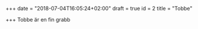 +++
date = "2018-07-04T16:05:24+02:00"
draft = true
id = 2
title = "Tobbe"

+++
Tobbe är en fin grabb
